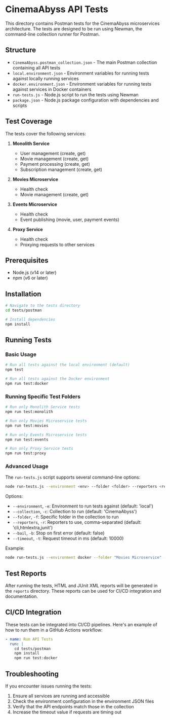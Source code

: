 # CinemaAbyss API Tests

This directory contains Postman tests for the CinemaAbyss microservices architecture. The tests are designed to be run using Newman, the command-line collection runner for Postman.

## Structure

- `CinemaAbyss.postman_collection.json` - The main Postman collection containing all API tests
- `local.environment.json` - Environment variables for running tests against locally running services
- `docker.environment.json` - Environment variables for running tests against services in Docker containers
- `run-tests.js` - Node.js script to run the tests using Newman
- `package.json` - Node.js package configuration with dependencies and scripts

## Test Coverage

The tests cover the following services:

1. **Monolith Service**
   - User management (create, get)
   - Movie management (create, get)
   - Payment processing (create, get)
   - Subscription management (create, get)

2. **Movies Microservice**
   - Health check
   - Movie management (create, get)

3. **Events Microservice**
   - Health check
   - Event publishing (movie, user, payment events)

4. **Proxy Service**
   - Health check
   - Proxying requests to other services

## Prerequisites

- Node.js (v14 or later)
- npm (v6 or later)

## Installation

```bash
# Navigate to the tests directory
cd tests/postman

# Install dependencies
npm install
```

## Running Tests

### Basic Usage

```bash
# Run all tests against the local environment (default)
npm test

# Run all tests against the Docker environment
npm run test:docker
```

### Running Specific Test Folders

```bash
# Run only Monolith Service tests
npm run test:monolith

# Run only Movies Microservice tests
npm run test:movies

# Run only Events Microservice tests
npm run test:events

# Run only Proxy Service tests
npm run test:proxy
```

### Advanced Usage

The `run-tests.js` script supports several command-line options:

```bash
node run-tests.js --environment <env> --folder <folder> --reporters <reporters> --bail --timeout <ms>
```

Options:
- `--environment`, `-e`: Environment to run tests against (default: 'local')
- `--collection`, `-c`: Collection to run (default: 'CinemaAbyss')
- `--folder`, `-f`: Specific folder in the collection to run
- `--reporters`, `-r`: Reporters to use, comma-separated (default: 'cli,htmlextra,junit')
- `--bail`, `-b`: Stop on first error (default: false)
- `--timeout`, `-t`: Request timeout in ms (default: 10000)

Example:
```bash
node run-tests.js --environment docker --folder "Movies Microservice" --reporters cli,htmlextra --bail
```

## Test Reports

After running the tests, HTML and JUnit XML reports will be generated in the `reports` directory. These reports can be used for CI/CD integration and documentation.

## CI/CD Integration

These tests can be integrated into CI/CD pipelines. Here's an example of how to run them in a GitHub Actions workflow:

```yaml
- name: Run API Tests
  run: |
    cd tests/postman
    npm install
    npm run test:docker
```

## Troubleshooting

If you encounter issues running the tests:

1. Ensure all services are running and accessible
2. Check the environment configuration in the environment JSON files
3. Verify that the API endpoints match those in the collection
4. Increase the timeout value if requests are timing out